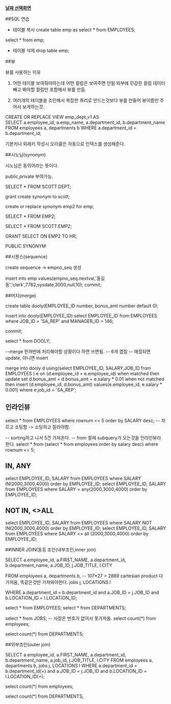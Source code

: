 ﻿**[날짜 선택화면](../README.md)**

##SQL 연습

- 테이블 복사
create table emp as select * from EMPLOYEES;

select * from emp;

- 테이블 삭제
drop table emp;


##뷰

뷰를 사용하는 이유

1. 어떤 테이블 보여줘야하는데 어떤 컬럼은 보여주면 안됨
외부에 민감한 컬럼 데이터빼고 봐야할 컬럼만 포함해서 뷰를 만듬.

2. 여러개의 테이블을 조인해서 복잡한 쿼리로 만드는것보다 뷰를 만들어 뷰이름만 주어서 보게하는것.

CREATE OR REPLACE VIEW emp_dept_v1 AS  
SELECT a.employee_id, a.emp_name, a.department_id, 
       b.department_name  
  FROM employees a, 
       departments b
 WHERE a.department_id = b.department_id; 

기본키나 외래키 작성시 오라클은 자동으로 인덱스를 생성해준다.

##시노님(synonym)

시노님은 동의어라는 뜻이다.

public,private 부여가능.

SELECT * FROM SCOTT.DEPT;


grant create synonym to scott;

create or replace synonym emp2 for emp;

SELECT * FROM EMP2;

SELECT * FROM SCOTT.EMP2;

GRANT SELECT ON EMP2 TO HR;

PUBLIC SYNONYM

##시퀀스(sequence)

create sequence -> empno_seq 생성

insert into emp values(empno_seq.nextval,'홍길동','clerk',7782,sysdate,3000,null,10);
commit;

##머지(merge)

create table dooly(EMPLOYEE_ID number, bonus_amt number default 0);

insert into dooly(EMPLOYEE_ID) select EMPLOYEE_ID from EMPLOYEES where JOB_ID = 'SA_REP' and MANAGER_ID = 146;

commit;

select * from DOOLY;

--merge 한꺼번에 처리해야할 상황이다 하면 쓰면됨.
-- 6개 겹침 
-- 매칭되면 update, 아니면 insert

merge into dooly d 
      using(select EMPLOYEE_ID, SALARY,JOB_ID from EMPLOYEES ) e
      on (d.employee_id = e.employee_id)
    when matched then
      update set d.bonus_amt = d.bonus_amt + e.salary * 0.01
    when not matched then
      insert (d.employee_id, d.bonus_amt) values(e.employee_id, e.salary * 0.001) where e.job_id = 'SA_REP';


## 인라인뷰

select * from EMPLOYEES where rownum <= 5 order by SALARY desc;
-- 자르고 소팅함 -> 소팅하고 잘라야함.

-- sorting하고 나서 5건 가져온다.
-- from 절에 subquery가 오는것을 인라인뷰라 한다.
select * from (select * from employees order by salary desc) where rownum <= 5;

## IN, ANY

select EMPLOYEE_ID, SALARY from EMPLOYEES where SALARY IN(2000,3000,4000) order by EMPLOYEE_ID;
select EMPLOYEE_ID, SALARY from EMPLOYEES where SALARY = any(2000,3000,4000) order by EMPLOYEE_ID;

## NOT IN, <>ALL

select EMPLOYEE_ID, SALARY from EMPLOYEES where SALARY NOT IN(2000,3000,4000) order by EMPLOYEE_ID;
select EMPLOYEE_ID, SALARY from EMPLOYEES where SALARY <> all (2000,3000,4000) order by EMPLOYEE_ID;


##INNER JOIN(동등 조인(내부조인,inner join)

SELECT a.employee_id,
       a.FIRST_NAME,
       a.department_id,
       b.department_name,
       a.JOB_ID,
       j.JOB_TITLE,
       l.CITY
       
  FROM employees a,
       departments b, -- 107*27 = 2889  cartesian product 다 가져옴, 똑같은것만 가져와야한다.
       jobs j,
       LOCATIONS l
       
 WHERE a.department_id = b.department_id
   and a.JOB_ID = j.JOB_ID
   and b.LOCATION_ID = l.LOCATION_ID;
   
   select * from EMPLOYEES;
   select * from DEPARTMENTS;
   
   select * from JOBS;
  -- 사장은 번호가 없어서 못가져옴.
select count(*)
  from employees;
 
select count(*)
  from DEPARTMENTS;
 
##외부조인(outer join)

SELECT a.employee_id,
       a.FIRST_NAME,
       a.department_id,
       b.department_name,
       a.job_id,
       j.JOB_TITLE,
       l.CITY
  FROM employees a,
       departments b,
       jobs j,
       LOCATIONS l
 WHERE a.department_id = b.department_id(+)
   and a.JOB_ID = j.JOB_ID
   and b.LOCATION_ID = l.LOCATION_ID(+);
   
 select count(*)
  from employees;
 
select count(*)
  from DEPARTMENTS;